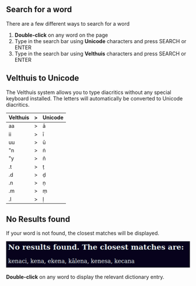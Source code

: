 ## Search for a word

There are a few different ways to search for a word

1. **Double-click** on any word on the page
2. Type in the search bar using **Unicode** characters and press SEARCH or ENTER
3. Type in the search bar using **Velthuis** characters and press SEARCH or ENTER

## Velthuis to Unicode
The Velthuis system allows you to type diacritics without any special keyboard installed. The letters will automatically be converted to Unicode diacritics.

|Velthuis|>|Unicode|
|----|---|---|
| aa | > | ā |
| ii | > | ī |
| uu | > | ū |
| "n | > | ṅ |
| "y | > | ñ |  
| .t | > | ṭ |
| .d | > | ḍ |
| .n | > | ṇ |
| .m | > | ṃ |
| .l | > | ḷ |

## No Results found

If your word is not found, the closest matches will be displayed.

![no results found](../pics/dpdict.net/dpdict_no_results_found.png)

**Double-click** on any word to display the relevant dictionary entry. 
